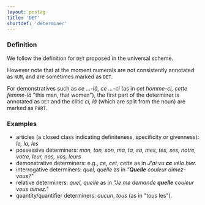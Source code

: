 ```yaml
---
layout: postag
title: 'DET'
shortdef: 'determiner'
---
```


### Definition
We follow the definition for `DET` proposed in the universal scheme.

However note that at the moment numerals are not consistently annotated as `NUM`, and are sometimes marked as `DET`.

For demonstratives such as _ce ...-là, ce ...-ci_ (as in _cet homme-ci, cette femme-là_ "this man, that women"), the first part of the determiner is annotated as `DET` and the clitic _ci, là_ (which are split from the noun) are marked as `PART`.

### Examples

- articles (a closed class indicating definiteness, specificity or givenness): _le, la, les_
- possessive determiners: _mon, ton, son, ma, ta, sa, mes, tes, ses, notre, votre, leur, nos, vos, leurs_
- demonstrative determiners: e.g., _ce, cet, cette_ as in _J'ai vu <b>ce</b> vélo hier._
- interrogative determiners: _quel, quelle_ as in _"<b>Quelle</b> couleur aimez-vous?"_
- relative determiners: _quel, quelle_ as in _"Je me demande <b>quelle</b> couleur vous aimez."_
- quantity/quantifier determiners: _aucun_, _tous_ (as in "tous les").
